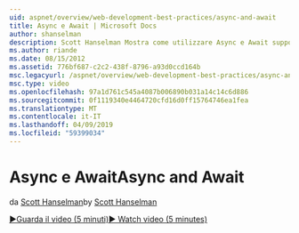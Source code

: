 ```yaml
---
uid: aspnet/overview/web-development-best-practices/async-and-await
title: Async e Await | Microsoft Docs
author: shanselman
description: Scott Hanselman Mostra come utilizzare Async e Await supporto in ASP.NET 4.5.
ms.author: riande
ms.date: 08/15/2012
ms.assetid: 776bf687-c2c2-438f-8796-a93d0ccd164b
msc.legacyurl: /aspnet/overview/web-development-best-practices/async-and-await
msc.type: video
ms.openlocfilehash: 97a1d761c545a4087b006890b031a14c14c6d886
ms.sourcegitcommit: 0f1119340e4464720cfd16d0ff15764746ea1fea
ms.translationtype: MT
ms.contentlocale: it-IT
ms.lasthandoff: 04/09/2019
ms.locfileid: "59399034"
---
```

# <a name="async-and-await"></a><span data-ttu-id="cc55e-103">Async e Await</span><span class="sxs-lookup"><span data-stu-id="cc55e-103">Async and Await</span></span>

<span data-ttu-id="cc55e-104">da [Scott Hanselman](https://github.com/shanselman)</span><span class="sxs-lookup"><span data-stu-id="cc55e-104">by [Scott Hanselman](https://github.com/shanselman)</span></span>

[<span data-ttu-id="cc55e-105">&#9654;Guarda il video (5 minuti)</span><span class="sxs-lookup"><span data-stu-id="cc55e-105">&#9654; Watch video (5 minutes)</span></span>](https://channel9.msdn.com/Blogs/ASP-NET-Site-Videos/async-and-await)
